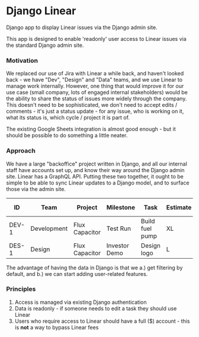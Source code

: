 # Django Linear

Django app to display Linear issues via the Django admin site.

This app is designed to enable 'readonly' user access to Linear issues via the standard Django admin site.

### Motivation

We replaced our use of Jira with Linear a while back, and haven't looked back - we have "Dev", "Design" and "Data" teams, and we use Linear to manage work internally. However, one thing that would improve it for our use case (small company, lots of engaged internal stakeholders) would be the ability to share the status of issues more widely through the company. This doesn't need to be sophisticated, we don't need to accept edits / comments - it's just a status update - for any issue, who is working on it, what its status is, which cycle / project it is part of. 

The existing Google Sheets integration is almost good enough - but it should be possible to do something a little neater.

### Approach

We have a large "backoffice" project written in Django, and all our internal staff have accounts set up, and know their way around the Django admin site. Linear has a GraphQL API. Putting these two together, it ought to be simple to be able to sync Linear updates to a Django model, and to surface those via the admin site. 


ID | Team | Project | Milestone | Task | Estimate | Assigned to | Status
--- | --- | --- | --- | --- | --- | --- | ---
DEV-1 | Development | Flux Capacitor | Test Run | Build fuel pump | XL | Doc | In Progress
DES-1 | Design | Flux Capacitor | Investor Demo | Design logo | L | Marty | In Progress

The advantage of having the data in Django is that we a.) get filtering by default, and b.) we can start adding user-related features.

### Principles

1. Access is managed via existing Django authentication
1. Data is readonly - if someone needs to edit a task they should use Linear
1. Users who require access to Linear should have a full ($) account - this is **not** a way to bypass Linear fees

